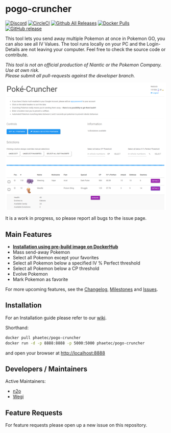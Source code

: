 # pogo-cruncher

[![Discord](https://img.shields.io/badge/discord-Phaetec-blue.svg)](https://discord.gg/W6rsEq2)
[![CircleCI](https://img.shields.io/circleci/project/Phaetec/pogo-cruncher/master.svg?maxAge=60)](https://circleci.com/gh/Phaetec/pogo-cruncher)
[![Github All Releases](https://img.shields.io/github/downloads/phaetec/pogo-cruncher/total.svg?maxAge=60)](https://github.com/Phaetec/pogo-cruncher/releases)
[![Docker Pulls](https://img.shields.io/docker/pulls/phaetec/pogo-cruncher.svg?maxAge=60)](https://hub.docker.com/r/phaetec/pogo-cruncher/)
[![GitHub release](https://img.shields.io/github/release/Phaetec/pogo-cruncher.svg?maxAge=60)](https://github.com/Phaetec/pogo-cruncher)

This tool lets you send away multiple Pokemon at once in Pokemon GO, you can also see all IV Values.
The tool runs locally on your PC and the Login-Details are not leaving your computer. Feel free to check the source code or contribute.

*This tool is not an official production of Niantic or the Pokemon Company. Use at own risk.*  
*Please submit all pull-requests against the developer branch.*

![Screenshot of PoGo-Cruncher](https://github.com/Phaetec/pogo-cruncher/raw/master/screenshot.png)

It is a work in progress, so please report all bugs to the issue page.


## Main Features
  * **[Installation using pre-build image on DockerHub](https://github.com/Phaetec/pogo-cruncher/wiki/Installation:-Docker-version)**
  * Mass send-away Pokemon
  * Select all Pokemon except your favorites
  * Select all Pokemon below a specified IV % Perfect threshold
  * Select all Pokemon below a CP threshold
  * Evolve Pokemon
  * Mark Pokemon as favorite

For more upcoming features, see the
[Changelog](https://github.com/Phaetec/pogo-cruncher/blob/master/CHANGELOG.md),
[Milestones](https://github.com/Phaetec/pogo-cruncher/milestones) and
[Issues](https://github.com/Phaetec/pogo-cruncher/issues).


## Installation
For an Installation guide please refer to our [wiki](https://github.com/Phaetec/pogo-cruncher/wiki).

Shorthand:
```bash
docker pull phaetec/pogo-cruncher
docker run -d -p 8888:8888 -p 5000:5000 phaetec/pogo-cruncher
```

and open your browser at [http://localhost:8888](http://localhost:8888)


## Developers / Maintainers
Active Maintainers:
  * [n2o](https://github.com/n2o)
  * [Wegi](https://github.com/Wegi)


## Feature Requests
For feature requests please open up a new issue on this repository.
